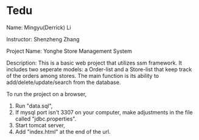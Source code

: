 # Tedu
Name: Mingyu(Derrick) Li

Instructor: Shenzheng Zhang

Project Name: Yonghe Store Management System

Description: 
This is a basic web project that utilizes ssm framework. It includes two seperate models: a Order-list and a Store-list that keep 
track of the orders among stores. The main function is its ability to add/delete/update/search from the database.

To run the project on a browser, 
1. Run "data.sql", 
2. If mysql port isn't 3307 on your computer, make adjustments in the file called "jdbc.properties".
3. Start tomcat server,
4. Add "index.html" at the end of the url.
